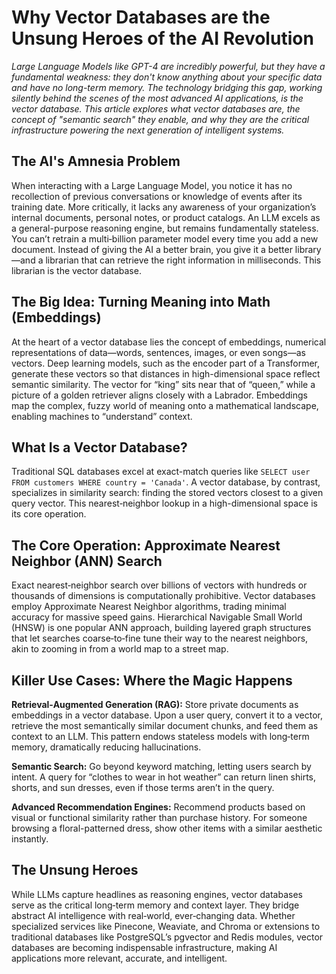 # Why Vector Databases are the Unsung Heroes of the AI Revolution

*Large Language Models like GPT-4 are incredibly powerful, but they have a fundamental weakness: they don't know anything about your specific data and have no long-term memory. The technology bridging this gap, working silently behind the scenes of the most advanced AI applications, is the vector database. This article explores what vector databases are, the concept of "semantic search" they enable, and why they are the critical infrastructure powering the next generation of intelligent systems.*

## The AI's Amnesia Problem

When interacting with a Large Language Model, you notice it has no recollection of previous conversations or knowledge of events after its training date. More critically, it lacks any awareness of your organization’s internal documents, personal notes, or product catalogs. An LLM excels as a general-purpose reasoning engine, but remains fundamentally stateless. You can’t retrain a multi‑billion parameter model every time you add a new document. Instead of giving the AI a better brain, you give it a better library—and a librarian that can retrieve the right information in milliseconds. This librarian is the vector database.

## The Big Idea: Turning Meaning into Math (Embeddings)

At the heart of a vector database lies the concept of embeddings, numerical representations of data—words, sentences, images, or even songs—as vectors. Deep learning models, such as the encoder part of a Transformer, generate these vectors so that distances in high-dimensional space reflect semantic similarity. The vector for “king” sits near that of “queen,” while a picture of a golden retriever aligns closely with a Labrador. Embeddings map the complex, fuzzy world of meaning onto a mathematical landscape, enabling machines to “understand” context.

## What Is a Vector Database?

Traditional SQL databases excel at exact-match queries like `SELECT user FROM customers WHERE country = 'Canada'`. A vector database, by contrast, specializes in similarity search: finding the stored vectors closest to a given query vector. This nearest‑neighbor lookup in a high-dimensional space is its core operation.

## The Core Operation: Approximate Nearest Neighbor (ANN) Search

Exact nearest‑neighbor search over billions of vectors with hundreds or thousands of dimensions is computationally prohibitive. Vector databases employ Approximate Nearest Neighbor algorithms, trading minimal accuracy for massive speed gains. Hierarchical Navigable Small World (HNSW) is one popular ANN approach, building layered graph structures that let searches coarse‑to‑fine tune their way to the nearest neighbors, akin to zooming in from a world map to a street map.

## Killer Use Cases: Where the Magic Happens

**Retrieval‑Augmented Generation (RAG):** Store private documents as embeddings in a vector database. Upon a user query, convert it to a vector, retrieve the most semantically similar document chunks, and feed them as context to an LLM. This pattern endows stateless models with long‑term memory, dramatically reducing hallucinations.

**Semantic Search:** Go beyond keyword matching, letting users search by intent. A query for “clothes to wear in hot weather” can return linen shirts, shorts, and sun dresses, even if those terms aren’t in the query.

**Advanced Recommendation Engines:** Recommend products based on visual or functional similarity rather than purchase history. For someone browsing a floral-patterned dress, show other items with a similar aesthetic instantly.

## The Unsung Heroes

While LLMs capture headlines as reasoning engines, vector databases serve as the critical long‑term memory and context layer. They bridge abstract AI intelligence with real‑world, ever‑changing data. Whether specialized services like Pinecone, Weaviate, and Chroma or extensions to traditional databases like PostgreSQL’s pgvector and Redis modules, vector databases are becoming indispensable infrastructure, making AI applications more relevant, accurate, and intelligent.
